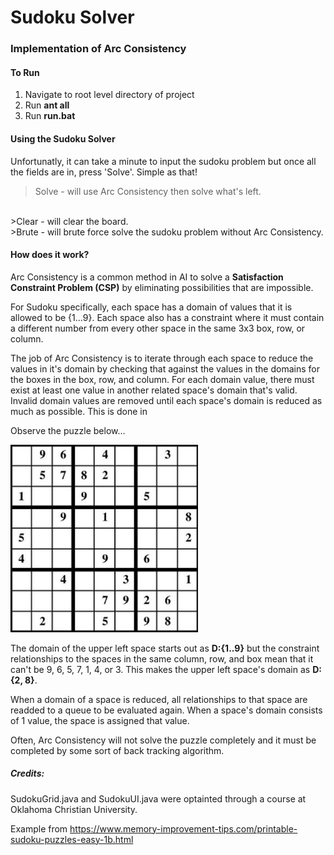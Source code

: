# Sudoku Solver

### Implementation of Arc Consistency

#### To Run

1. Navigate to root level directory of project
2. Run **ant all**
3. Run **run.bat**

#### Using the Sudoku Solver

Unfortunatly, it can take a minute to input the sudoku problem but once all the fields are in, press 'Solve'. Simple as that!

>Solve - will use Arc Consistency then solve what's left.
<br>
>Clear - will clear the board.
<br>
>Brute - will brute force solve the sudoku problem without Arc Consistency.

#### How does it work?

Arc Consistency is a common method in AI to solve a **Satisfaction Constraint Problem (CSP)** by eliminating possibilities that are impossible. <br>

For Sudoku specifically, each space has a domain of values that it is allowed to be {1...9}. Each space also has a constraint where it must contain a different number from every other space in the same 3x3 box, row, or column. 

The job of Arc Consistency is to iterate through each space to reduce the values in it's domain by checking that against the values in the domains for the boxes in the box, row, and column. For each domain value, there must exist at least one value in another related space's domain that's valid. Invalid domain values are removed until each space's domain is reduced as much as possible. This is done in

Observe the puzzle below...

<img src="docs/ExamplePuzzle.png" width="300" height="300">

The domain of the upper left space starts out as **D:{1..9}** but the constraint relationships to the spaces in the same column, row, and box mean that it can't be 9, 6, 5, 7, 1, 4, or 3. This makes the upper left space's domain as **D:{2, 8}**. 

When a domain of a space is reduced, all relationships to that space are readded to a queue to be evaluated again. When a space's domain consists of 1 value, the space is assigned that value. 

Often, Arc Consistency will not solve the puzzle completely and it must be completed by some sort of back tracking algorithm.

##### Credits:
SudokuGrid.java and SudokuUI.java were optainted through a course at Oklahoma Christian University.

Example from https://www.memory-improvement-tips.com/printable-sudoku-puzzles-easy-1b.html